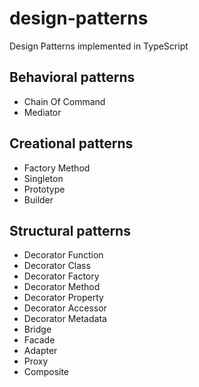 # design-patterns

Design Patterns implemented in TypeScript

## Behavioral patterns
* Chain Of Command
* Mediator

## Creational patterns

* Factory Method
* Singleton
* Prototype
* Builder

## Structural patterns

* Decorator Function
* Decorator Class
* Decorator Factory
* Decorator Method
* Decorator Property
* Decorator Accessor
* Decorator Metadata
* Bridge
* Facade
* Adapter
* Proxy
* Composite